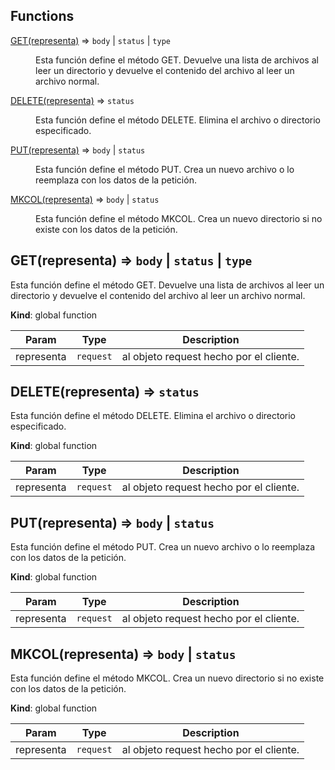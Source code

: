 ## Functions

<dl>
<dt><a href="#GET">GET(representa)</a> ⇒ <code>body</code> | <code>status</code> | <code>type</code></dt>
<dd><p>Esta función define el método GET.
Devuelve una lista de archivos al leer un directorio y 
devuelve el contenido del archivo al leer un archivo normal.</p>
</dd>
<dt><a href="#DELETE">DELETE(representa)</a> ⇒ <code>status</code></dt>
<dd><p>Esta función define el método DELETE.
Elimina el archivo o directorio especificado.</p>
</dd>
<dt><a href="#PUT">PUT(representa)</a> ⇒ <code>body</code> | <code>status</code></dt>
<dd><p>Esta función define el método PUT.
Crea un nuevo archivo o lo reemplaza con los datos de la petición.</p>
</dd>
<dt><a href="#MKCOL">MKCOL(representa)</a> ⇒ <code>body</code> | <code>status</code></dt>
<dd><p>Esta función define el método MKCOL.
Crea un nuevo directorio si no existe con los datos de la petición.</p>
</dd>
</dl>

<a name="GET"></a>

## GET(representa) ⇒ <code>body</code> \| <code>status</code> \| <code>type</code>
Esta función define el método GET.
Devuelve una lista de archivos al leer un directorio y 
devuelve el contenido del archivo al leer un archivo normal.

**Kind**: global function  

| Param | Type | Description |
| --- | --- | --- |
| representa | <code>request</code> | al objeto request hecho por el cliente. |

<a name="DELETE"></a>

## DELETE(representa) ⇒ <code>status</code>
Esta función define el método DELETE.
Elimina el archivo o directorio especificado.

**Kind**: global function  

| Param | Type | Description |
| --- | --- | --- |
| representa | <code>request</code> | al objeto request hecho por el cliente. |

<a name="PUT"></a>

## PUT(representa) ⇒ <code>body</code> \| <code>status</code>
Esta función define el método PUT.
Crea un nuevo archivo o lo reemplaza con los datos de la petición.

**Kind**: global function  

| Param | Type | Description |
| --- | --- | --- |
| representa | <code>request</code> | al objeto request hecho por el cliente. |

<a name="MKCOL"></a>

## MKCOL(representa) ⇒ <code>body</code> \| <code>status</code>
Esta función define el método MKCOL.
Crea un nuevo directorio si no existe con los datos de la petición.

**Kind**: global function  

| Param | Type | Description |
| --- | --- | --- |
| representa | <code>request</code> | al objeto request hecho por el cliente. |

